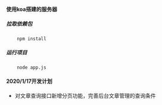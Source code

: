 #### 使用koa搭建的服务器 

##### 拉取依赖包
```
    npm install
```
##### 运行项目
```
    node app.js
```

#### 2020/1/17开发计划
- 对文章查询接口新增分页功能，完善后台文章管理的查询条件